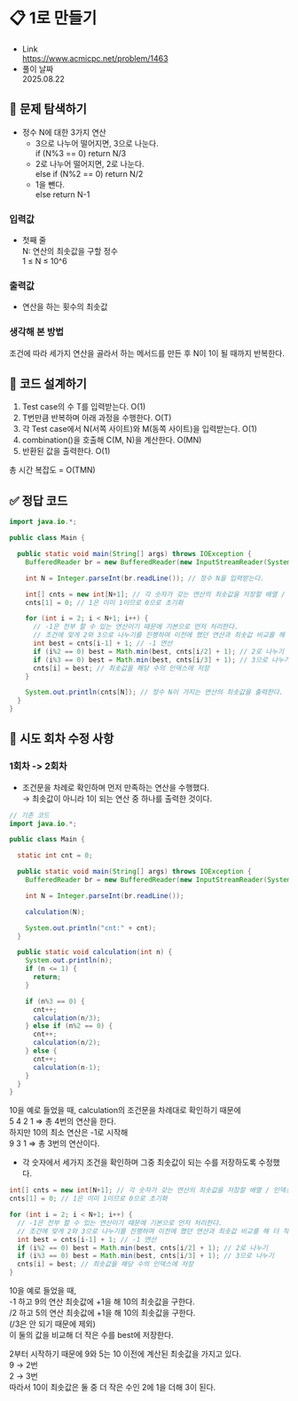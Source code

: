 # 📋 1로 만들기
- Link<br>
https://www.acmicpc.net/problem/1463
- 풀이 날짜<br>
2025.08.22

## 🔎 문제 탐색하기

- 정수 N에 대한 3가지 연산
    - 3으로 나누어 떨어지면, 3으로 나눈다.<br>
    if (N%3 == 0) return N/3
    - 2로 나누어 떨어지면, 2로 나눈다.<br>
    else if (N%2 == 0) return N/2
    - 1을 뺀다.<br>
    else return N-1

### 입력값
- 첫째 줄<br>
N: 연산의 최솟값을 구할 정수<br>
1 ≤ N ≤ 10^6

### 출력값
- 연산을 하는 횟수의 최솟값

### 생각해 본 방법
조건에 따라 세가지 연산을 골라서 하는 메서드를 만든 후 N이 1이 될 때까지 반복한다.

## 📝 코드 설계하기

1. Test case의 수 T를 입력받는다. O(1)
2. T번만큼 반복하며 아래 과정을 수행한다. O(T)
3. 각 Test case에서 N(서쪽 사이트)와 M(동쪽 사이트)을 입력받는다. O(1)
4. combination()을 호출해 C(M, N)을 계산한다. O(MN)
5. 반환된 값을 출력한다. O(1)

총 시간 복잡도 = O(TMN)

## ✅ 정답 코드
```java
import java.io.*;

public class Main {

  public static void main(String[] args) throws IOException {
    BufferedReader br = new BufferedReader(new InputStreamReader(System.in)); // 한 줄 단위로 입력값 입력 받음

    int N = Integer.parseInt(br.readLine()); // 정수 N을 입력받는다.

    int[] cnts = new int[N+1]; // 각 숫자가 갖는 연산의 최솟값을 저장할 배열 / 인덱스와 정수는 동일하다.
    cnts[1] = 0; // 1은 이미 1이므로 0으로 초기화

    for (int i = 2; i < N+1; i++) {
      // -1은 전부 할 수 있는 연산이기 때문에 기본으로 먼저 처리한다.
      // 조건에 맞게 2와 3으로 나누기를 진행하며 이전에 했던 연산과 최솟값 비교를 해 더 작은 수를 best에 저장한다.
      int best = cnts[i-1] + 1; // -1 연산
      if (i%2 == 0) best = Math.min(best, cnts[i/2] + 1); // 2로 나누기
      if (i%3 == 0) best = Math.min(best, cnts[i/3] + 1); // 3으로 나누기
      cnts[i] = best; // 최솟값을 해당 수의 인덱스에 저장
    }

    System.out.println(cnts[N]); // 정수 N이 가지는 연산의 최솟값을 출력한다.
  }
}
```

## 🔧 시도 회차 수정 사항
### 1회차 -> 2회차
- 조건문을 차례로 확인하며 먼저 만족하는 연산을 수행했다.<br>
→ 최솟값이 아니라 1이 되는 연산 중 하나를 출력한 것이다.<br>
```java
// 기존 코드
import java.io.*;

public class Main {

  static int cnt = 0;

  public static void main(String[] args) throws IOException {
    BufferedReader br = new BufferedReader(new InputStreamReader(System.in));

    int N = Integer.parseInt(br.readLine());

    calculation(N);

    System.out.println("cnt:" + cnt);
  }

  public static void calculation(int n) {
    System.out.println(n);
    if (n <= 1) {
      return;
    }

    if (n%3 == 0) {
      cnt++;
      calculation(n/3);
    } else if (n%2 == 0) {
      cnt++;
      calculation(n/2);
    } else {
      cnt++;
      calculation(n-1);
    }
  }
}
```
10을 예로 들었을 때, calculation의 조건문을 차례대로 확인하기 때문에<br>
5 4 2 1 ⇒ 총 4번의 연산을 한다.<br>
하지만 10의 최소 연산은 -1로 시작해<br>
9 3 1 ⇒ 총 3번의 연산이다.

- 각 숫자에서 세가지 조건을 확인하며 그중 최솟값이 되는 수를 저장하도록 수정했다.
```java
int[] cnts = new int[N+1]; // 각 숫자가 갖는 연산의 최솟값을 저장할 배열 / 인덱스와 정수는 동일하다.
cnts[1] = 0; // 1은 이미 1이므로 0으로 초기화

for (int i = 2; i < N+1; i++) {
  // -1은 전부 할 수 있는 연산이기 때문에 기본으로 먼저 처리한다.
  // 조건에 맞게 2와 3으로 나누기를 진행하며 이전에 했던 연산과 최솟값 비교를 해 더 작은 수를 best에 저장한다.
  int best = cnts[i-1] + 1; // -1 연산
  if (i%2 == 0) best = Math.min(best, cnts[i/2] + 1); // 2로 나누기
  if (i%3 == 0) best = Math.min(best, cnts[i/3] + 1); // 3으로 나누기
  cnts[i] = best; // 최솟값을 해당 수의 인덱스에 저장
}
```
10을 예로 들었을 때,<br>
-1 하고 9의 연산 최솟값에 +1을 해 10의 최솟값을 구한다.<br>
/2 하고 5의 연산 최솟값에 +1을 해 10의 최솟값을 구한다.<br>
(/3은 안 되기 때문에 제외)<br>
이 둘의 값을 비교해 더 작은 수를 best에 저장한다.<br>

2부터 시작하기 때문에 9와 5는 10 이전에 계산된 최솟값을 가지고 있다.<br>
9 → 2번<br>
2 → 3번<br>
따라서 10이 최솟값은 둘 중 더 작은 수인 2에 1을 더해 3이 된다.